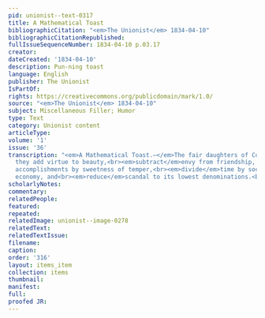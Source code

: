 ```yaml
---
pid: unionist--text-0317
title: A Mathematical Toast
bibliographicCitation: "<em>The Unionist</em> 1834-04-10"
bibliographicCitationRepublished: 
fullIssueSequenceNumber: 1834-04-10 p.03.17
creator: 
dateCreated: '1834-04-10'
description: Pun-ning toast
language: English
publisher: The Unionist
IsPartOf: 
rights: https://creativecommons.org/publicdomain/mark/1.0/
source: "<em>The Unionist</em> 1834-04-10"
subject: Miscellaneous Filler; Humor
type: Text
category: Unionist content
articleType: 
volume: '1'
issue: '36'
transcription: "<em>A Mathematical Toast.—</em>The fair daughters of Columbia, May
  they add virtue to beauty,<br><em>subtract</em>envy from friendship, multiply amiable
  accomplishments by sweetness of temper,<br><em>divide</em>time by sociability and
  economy, and<br><em>reduce</em>scandal to its lowest denominations.<br>"
scholarlyNotes: 
commentary: 
relatedPeople: 
featured: 
repeated: 
relatedImage: unionist--image-0278
relatedText: 
relatedTextIssue: 
filename: 
caption: 
order: '316'
layout: items_item
collection: items
thumbnail: 
manifest: 
full: 
proofed JR: 
---
```

